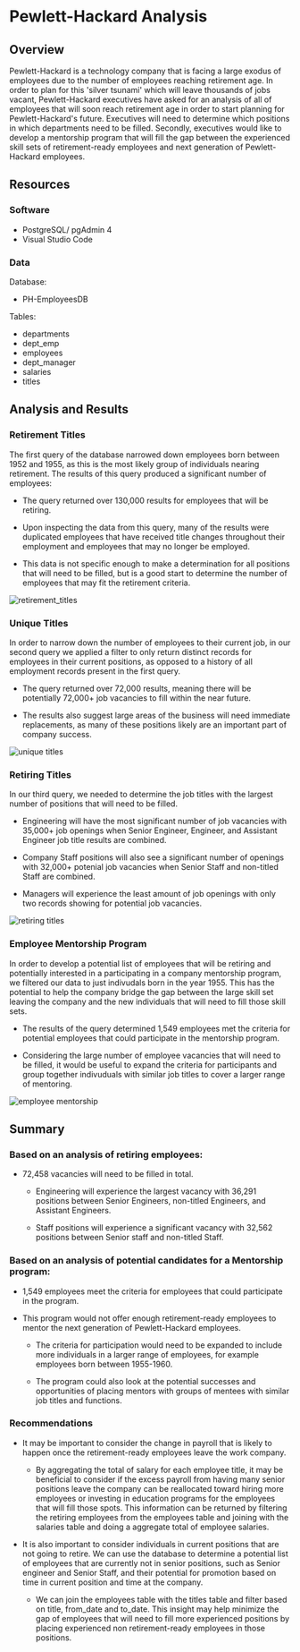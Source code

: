 # Pewlett-Hackard Analysis

## Overview

Pewlett-Hackard is a technology company that is facing a large exodus of employees due to the number of employees reaching retirement age.  In order to plan for this 'silver tsunami' which will leave thousands of jobs vacant, Pewlett-Hackard executives have asked for an analysis of all of employees that will soon reach retirement age in order to start planning for Pewlett-Hackard's future.  Executives will need to determine which positions in which departments need to be filled.  Secondly, executives would like to develop a mentorship program that will fill the gap between the experienced skill sets of retirement-ready employees and next generation of Pewlett-Hackard employees. 

## Resources

### Software
  - PostgreSQL/ pgAdmin 4
  - Visual Studio Code

### Data
Database: 
  - PH-EmployeesDB

Tables:
  - departments
  - dept_emp
  - employees
  - dept_manager  
  - salaries
  - titles


## Analysis and Results


### Retirement Titles
The first query of the database narrowed down employees born between 1952 and 1955, as this is the most likely group of individuals nearing retirement. The results of this query produced a significant number of employees:

  - The query returned over 130,000 results for employees that will be retiring.  
  
  - Upon inspecting the data from this query, many of the results were duplicated employees that have received title changes throughout their employment and employees that may no longer be employed.
  
  - This data is not specific enough to make a determination for all positions that will need to be filled, but is a good start to determine the number of employees that may fit the retirement criteria.
  
![retirement_titles](Resources/retirement_titles.png)


### Unique Titles
In order to narrow down the number of employees to their current job, in our second query we applied a filter to only return distinct records for employees in their current positions, as opposed to a history of all employment records present in the first query.  

  - The query returned over 72,000 results, meaning there will be potentially 72,000+ job vacancies to fill within the near future.
  
  - The results also suggest large areas of the business will need immediate replacements, as many of these positions likely are an important part of company success.

![unique titles](Resources/unique_titles.png)


### Retiring Titles
In our third query, we needed to determine the job titles with the largest number of positions that will need to be filled.

  - Engineering will have the most significant number of job vacancies with 35,000+ job openings when Senior Engineer, Engineer, and Assistant Engineer job title results are combined.
  
  - Company Staff positions will also see a significant number of openings with 32,000+ potenial job vacancies when Senior Staff and non-titled Staff are combined.
  
  - Managers will experience the least amount of job openings with only two records showing for potential job vacancies.

![retiring titles](Resources/retiring_titles.png)


### Employee Mentorship Program
In order to develop a potential list of employees that will be retiring and potentially interested in a participating in a company mentorship program, we filtered our data to just indivudals born in the year 1955.  This has the potential to help the company bridge the gap between the large skill set leaving the company and the new individuals that will need to fill those skill sets.

  - The results of the query determined 1,549 employees met the criteria for potential employees that could participate in the mentorship program.
  
  - Considering the large number of employee vacancies that will need to be filled, it would be useful to expand the criteria for participants and group together indivuduals with similar job titles to cover a larger range of mentoring.


![employee mentorship](Resources/mentorship.png)


## Summary 

### Based on an analysis of retiring employees:

  - 72,458 vacancies will need to be filled in total.
  
    - Engineering will experience the largest vacancy with 36,291 positions between Senior Engineers, non-titled Engineers, and Assistant Engineers.
    
    - Staff positions will experience a significant vacancy with 32,562 positions between Senior staff and non-titled Staff.

### Based on an analysis of potential candidates for a Mentorship program:

  - 1,549 employees meet the criteria for employees that could participate in the program.
  
  - This program would not offer enough retirement-ready employees to mentor the next generation of Pewlett-Hackard employees.
  
    - The criteria for participation would need to be expanded to include more individuals in a larger range of employees, for example employees born between 1955-1960.
    
    - The program could also look at the potential successes and opportunities of placing mentors with groups of mentees with similar job titles and functions.

### Recommendations

  - It may be important to consider the change in payroll that is likely to happen once the retirement-ready employees leave the work company.
    - By aggregating the total of salary for each employee title, it may be beneficial to consider if the excess payroll from having many senior positions leave the company can be reallocated toward hiring more employees or investing in education programs for the employees that will fill those spots.  This information can be returned by filtering the retiring employees from the employees table and joining with the salaries table and doing a aggregate total of employee salaries.
 
  - It is also important to consider individuals in current positions that are not going to retire.  We can use the database to determine a potential list of employees that are currently not in senior positions, such as Senior engineer and Senior Staff, and their potential for promotion based on time in current position and time at the company.
  
    - We can join the employees table with the titles table and filter based on title, from_date and to_date.  This insight may help minimize the gap of employees that will need to fill more experienced positions by placing experienced non retirement-ready employees in those positions.
